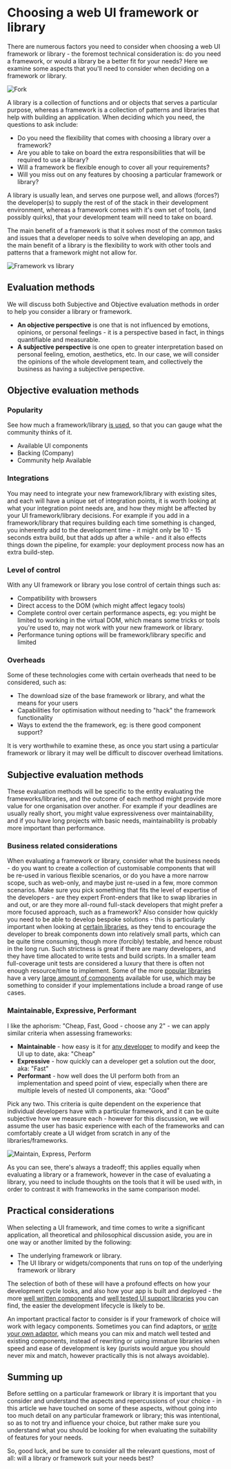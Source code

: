 # Choosing a web UI framework or library

<p class="main-intro">
There are numerous factors you need to consider when choosing a web UI framework or library - the foremost technical consideration is: do you need a framework, or would a library be a better fit for your needs? Here we examine some aspects that you'll need to consider when deciding on a framework or library.
</p>

![Fork](img/forkinroad.jpg#main-img)

A library is a collection of functions and or objects that serves a particular purpose, whereas a framework is a collection of patterns and libraries that help with building an application. When deciding which you need, the questions to ask include:

* Do you need the flexibility that comes with choosing a library over a framework?
* Are you able to take on board the extra responsibilities that will be required to use a library?
* Will a framework be flexible enough to cover all your requirements?
* Will you miss out on any features by choosing a particular framework or library?

A library is usually lean, and serves one purpose well, and allows (forces?) the developer(s) to supply the rest of of the stack in their development environment, whereas a framework comes with it's own set of tools, (and possibly quirks), that your development team will need to take on board.

The main benefit of a framework is that it solves most of the common tasks and issues that a developer needs to solve when developing an app, and the main benefit of a library is the flexibility to work with other tools and patterns that a framework might not allow for.

![Framework vs library](pages/img/framework_vs_library.jpg)

## Evaluation methods

We will discuss both Subjective and Objective evaluation methods in order to help you consider a library or framework.

* **An objective perspective** is one that is not influenced by emotions, opinions, or personal feelings - it is a perspective based in fact, in things quantifiable and measurable.
* **A subjective perspective** is one open to greater interpretation based on personal feeling, emotion, aesthetics, etc. In our case, we will consider the opinions of the whole development team, and collectively the business as having a subjective perspective.

## Objective evaluation methods

### Popularity

See how much a framework/library [is used](https://risingstars2016.js.org/#framework), so that you can gauge what the community thinks of it.

* Available UI components
* Backing (Company)
* Community help Available

### Integrations

You may need to integrate your new framework/library with existing sites, and each will have a unique set of integration points, it is worth looking at what your integration point needs are, and how they might be affected by your UI framework/library decisions. For example if you add in a framework/library that requires building each time something is changed, you inherently add to the development time - it might only be 10 - 15 seconds extra build, but that adds up after a while - and it also effects things down the pipeline, for example: your deployment process now has an extra build-step.

### Level of control

With any UI framework or library you lose control of certain things such as:

* Compatibility with browsers
* Direct access to the DOM (which might affect legacy tools)
* Complete control over certain performance aspects, eg: you might be limited to working in the virtual DOM, which means some tricks or tools you're used to, may not work with your new framework or library.
* Performance tuning options will be framework/library specific and limited

### Overheads

Some of these technologies come with certain overheads that need to be considered, such as:

* The download size of the base framework or library, and what the means for your users
* Capabilities for optimisation without needing to "hack" the framework functionality
* Ways to extend the the framework, eg: is there good component support?

It is very worthwhile to examine these, as once you start using a particular framework or library it may well be difficult to discover overhead limitations.



## Subjective evaluation methods

These evaluation methods will be specific to the entity evaluating the frameworks/libraries, and the outcome of each method might provide more value for one organisation over another. For example if your deadlines are usually really short, you might value expressiveness over maintainability, and if you have long projects with basic needs, maintainability is probably more important than performance.


### Business related considerations

When evaluating a framework or library, consider what the business needs - do you want to create a collection of customisable components that will be re-used in various flexible scenarios, or do you have a more narrow scope, such as web-only, and maybe just re-used in a few, more common scenarios. Make sure you pick something that fits the level of expertise of the developers - are they expert Front-enders that like to swap libraries in and out, or are they more all-round full-stack developers that might prefer a more focused approach, such as a framework?
Also consider how quickly you need to be able to develop bespoke solutions - this is particularly important when looking at [certain libraries](http://pixeljets.com/blog/why-we-chose-vuejs-over-react), as they tend to encourage the developer to break components down into relatively small parts, which can be quite time consuming, though more (forcibly) testable, and hence robust in the long run. Such strictness is great if there are many developers, and they have time allocated to write tests and build scripts. In a smaller team full-coverage unit tests are considered a luxury that there is often not enough resource/time to implement.
Some of the more [popular libraries](https://www.npmjs.com/browse/keyword/jquery-plugin) have a very [large amount of components](https://github.com/brillout/awesome-react-components#ui-frameworks) available for use, which may be something to consider if your implementations include a broad range of use cases.


### Maintainable, Expressive, Performant

I like the aphorism: "Cheap, Fast, Good - choose any 2" - we can apply similar criteria when assessing frameworks:

* **Maintainable** - how easy is it for [any developer](https://www.reddit.com/r/web_design/comments/3yhn6k/i_just_found_out_about_semantic_ui_seems_pretty/cye4ohx/) to modify and keep the UI up to date, aka: "Cheap"
* **Expressive** - how quickly can a developer get a solution out the door, aka: "Fast"
* **Performant** - how well does the UI perform both from an implementation and speed point of view, especially when there are multiple levels of nested UI components, aka: "Good"

Pick any two. This criteria is quite dependent on the experience that individual developers have with a particular framework, and it can be quite subjective how we measure each - however for this discussion, we will assume the user has basic experience with each of the frameworks and can comfortably create a UI widget from scratch in any of the libraries/frameworks.

![Maintain, Express, Perform](pages/img/mep.jpg)

As you can see, there's always a tradeoff; this applies equally when evaluating a library or a framework, however in the case of evaluating a library, you need to include thoughts on the tools that it will be used with, in order to contrast it with frameworks in the same comparison model.


## Practical considerations

When selecting a UI framework, and time comes to write a significant application, all theoretical and philosophical discussion aside, you are in one way or another limited by the following:

* The underlying framework or library.
* The UI library or widgets/components that runs on top of the underlying framework or library

The selection of both of these will have a profound effects on how your development cycle looks, and also how your app is built and deployed - the more [well written components](https://github.com/callemall/material-ui) and [well tested UI support libraries](https://jqueryui.com/) you can find, the easier the development lifecycle is likely to be.

An important practical factor to consider is if your framework of choice will work with legacy components. Sometimes you can find adaptors, or [write your own adaptor](http://stackoverflow.com/questions/38836553/how-to-use-jquery-ui-with-react-js/38839508), which means you can mix and match well tested and existing components, instead of rewriting or using immature libraries when speed and ease of development is key (purists would argue you should never mix and match, however practically this is not always avoidable).


## Summing up

Before settling on a particular framework or library it is important that you consider and understand the aspects and repercussions of your choice - in this article we have touched on some of these aspects, without going into too much detail on any particular framework or library; this was intentional, so as to not try and influence your choice, but rather make sure you understand what you should be looking for when evaluating the suitability of features for your needs.

So, good luck, and be sure to consider all the relevant questions, most of all: will a library or framework suit your needs best?
